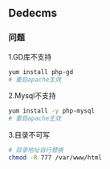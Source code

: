 Dedecms
---

### 问题

1.GD库不支持
```sh
yum install php-gd
# 重启apache生效
```

2.Mysql不支持
```sh
yum install -y php-mysql
# 重启apache生效
```

3.目录不可写
```sh
# 目录地址自行替换
chmod -R 777 /var/www/html
```
